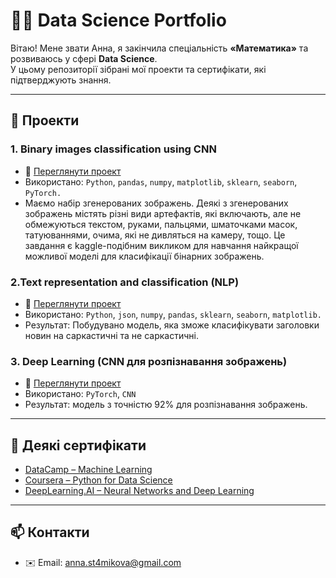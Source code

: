 # 👩‍💻 Data Science Portfolio

Вітаю! Мене звати Анна, я закінчила спеціальність **«Математика»** та розвиваюсь у сфері **Data Science**.  
У цьому репозиторії зібрані мої проекти та сертифікати, які підтверджують знання.

---

## 🔬 Проекти

### 1. Binary images classification using CNN
- 📂 [Переглянути проект](Deep_Learning_Final_Project.ipynb)
- Використано: `Python`, `pandas`,  `numpy`, `matplotlib`, `sklearn`, `seaborn`,  `PyTorch.`
- Маємо набір згенерованих зображень. Деякі з згенерованих зображень містять
різні види артефактів, які включають, але не обмежуються текстом, руками,
пальцями, шматочками масок, татуюваннями, очима, які не дивляться на
камеру, тощо. Це завдання є kaggle-подібним викликом для навчання
найкращої можливої моделі для класифікації бінарних зображень.

### 2.Text representation and classification (NLP)
- 📂 [Переглянути проект](SarcasmDetection.ipynb)
- Використано: `Python`, `json`,  `numpy`, `pandas`, `sklearn`, `seaborn`,  `matplotlib.`
- Результат: Побудувано модель, яка зможе класифікувати заголовки новин на саркастичні та не саркастичні.


### 3. Deep Learning (CNN для розпізнавання зображень)
- 📂 [Переглянути проект](projects/project3/)
- Використано: `PyTorch`, `CNN`
- Результат: модель з точністю 92% для розпізнавання зображень.

---

## 📜 Деякі сертифікати

- [DataCamp – Machine Learning](certificates/DataCamp_ML.pdf)  
- [Coursera – Python for Data Science](certificates/Coursera_Python.pdf)  
- [DeepLearning.AI – Neural Networks and Deep Learning](certificates/DeepLearningAI_NN.pdf)  

---

## 📫 Контакти
- ✉️ Email: anna.st4mikova@gmail.com  


